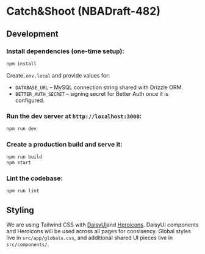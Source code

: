 # Catch&Shoot (NBADraft-482)

## Development

### Install dependencies (one-time setup):

```bash
npm install
```

Create`.env.local` and provide values for:

- `DATABASE_URL` – MySQL connection string shared with Drizzle ORM.
- `BETTER_AUTH_SECRET` – signing secret for Better Auth once it is configured.

### Run the dev server at `http://localhost:3000`:

```bash
npm run dev
```

### Create a production build and serve it:

```bash
npm run build
npm start
```

### Lint the codebase:

```bash
npm run lint
```

## Styling

We are using Tailwind CSS with [DaisyUI](https://daisyui.com/docs/intro/)and [Heroicons](https://heroicons.com/). DaisyUI components and Heroicons will be used across all pages for consisency. Global styles live in `src/app/globals.css`, and additional shared UI pieces live in `src/components/`.
